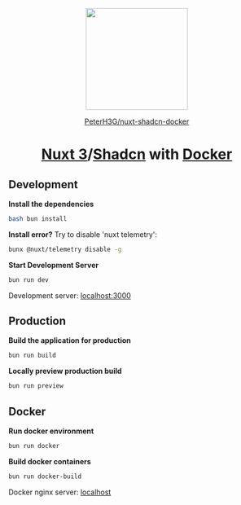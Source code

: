 <p align="center">
    <img src="https://avatars.githubusercontent.com/u/500234?v=4" width="200"/>
</p>
<p align="center">
    <a href="https://github.com/PeterH3G/nuxt-shadcn-docker" target="_blank">PeterH3G/nuxt-shadcn-docker</a>
</p>
<h1 align="center">
    <a href="https://nuxt.com" target="_blank">Nuxt 3</a>/<a href="https://www.shadcn-vue.com/" target="_blank">Shadcn</a> with <a href="https://www.docker.com/" target="_blank">Docker</a>
</h1>

## Development

**Install the dependencies**

```bash
bash bun install
```

**Install error?**
Try to disable 'nuxt telemetry':

```bash
bunx @nuxt/telemetry disable -g
```

**Start Development Server**

```bash
bun run dev
```

Development server: [localhost:3000](http://localhost:3000)

## Production

**Build the application for production**

```bash
bun run build
```

**Locally preview production build**

```bash
bun run preview
```

## Docker

**Run docker environment**

```bash
bun run docker
```

**Build docker containers**

```bash
bun run docker-build
```

Docker nginx server: [localhost](http://localhost)
